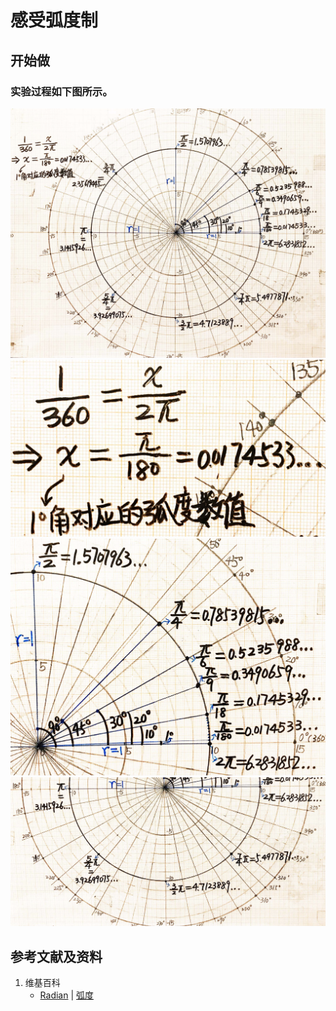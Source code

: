 # 感受弧度制

## 开始做

### 实验过程如下图所示。

![](/images/欧几里得几何/圆周率和三角函数/感受弧度制/1a1.jpg)
![](/images/欧几里得几何/圆周率和三角函数/感受弧度制/1a2.jpg)
![](/images/欧几里得几何/圆周率和三角函数/感受弧度制/1a3.jpg)
![](/images/欧几里得几何/圆周率和三角函数/感受弧度制/1a4.jpg)

## 参考文献及资料

1. 维基百科
	- [Radian](https://en.wikipedia.org/wiki/Radian) | [弧度](https://zh.wikipedia.org/wiki/弧度) 



